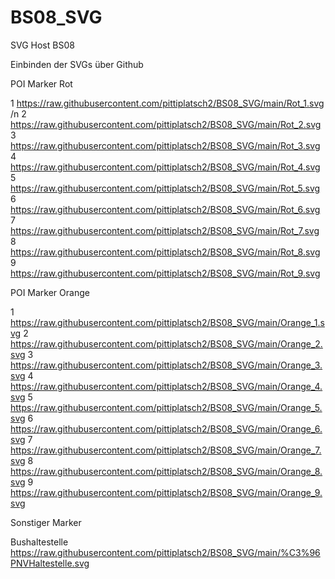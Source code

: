 # BS08_SVG
SVG Host BS08

Einbinden der SVGs über Github

POI Marker Rot

1	https://raw.githubusercontent.com/pittiplatsch2/BS08_SVG/main/Rot_1.svg /n
2	https://raw.githubusercontent.com/pittiplatsch2/BS08_SVG/main/Rot_2.svg
3	https://raw.githubusercontent.com/pittiplatsch2/BS08_SVG/main/Rot_3.svg
4	https://raw.githubusercontent.com/pittiplatsch2/BS08_SVG/main/Rot_4.svg
5	https://raw.githubusercontent.com/pittiplatsch2/BS08_SVG/main/Rot_5.svg
6	https://raw.githubusercontent.com/pittiplatsch2/BS08_SVG/main/Rot_6.svg
7	https://raw.githubusercontent.com/pittiplatsch2/BS08_SVG/main/Rot_7.svg
8	https://raw.githubusercontent.com/pittiplatsch2/BS08_SVG/main/Rot_8.svg
9	https://raw.githubusercontent.com/pittiplatsch2/BS08_SVG/main/Rot_9.svg



POI Marker Orange

1	https://raw.githubusercontent.com/pittiplatsch2/BS08_SVG/main/Orange_1.svg
2	https://raw.githubusercontent.com/pittiplatsch2/BS08_SVG/main/Orange_2.svg
3	https://raw.githubusercontent.com/pittiplatsch2/BS08_SVG/main/Orange_3.svg
4	https://raw.githubusercontent.com/pittiplatsch2/BS08_SVG/main/Orange_4.svg
5	https://raw.githubusercontent.com/pittiplatsch2/BS08_SVG/main/Orange_5.svg
6	https://raw.githubusercontent.com/pittiplatsch2/BS08_SVG/main/Orange_6.svg
7	https://raw.githubusercontent.com/pittiplatsch2/BS08_SVG/main/Orange_7.svg
8	https://raw.githubusercontent.com/pittiplatsch2/BS08_SVG/main/Orange_8.svg
9	https://raw.githubusercontent.com/pittiplatsch2/BS08_SVG/main/Orange_9.svg


Sonstiger Marker

Bushaltestelle https://raw.githubusercontent.com/pittiplatsch2/BS08_SVG/main/%C3%96PNVHaltestelle.svg
